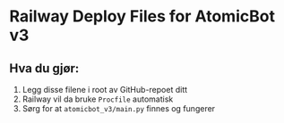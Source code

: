 # Railway Deploy Files for AtomicBot v3

## Hva du gjør:
1. Legg disse filene i root av GitHub-repoet ditt
2. Railway vil da bruke `Procfile` automatisk
3. Sørg for at `atomicbot_v3/main.py` finnes og fungerer
